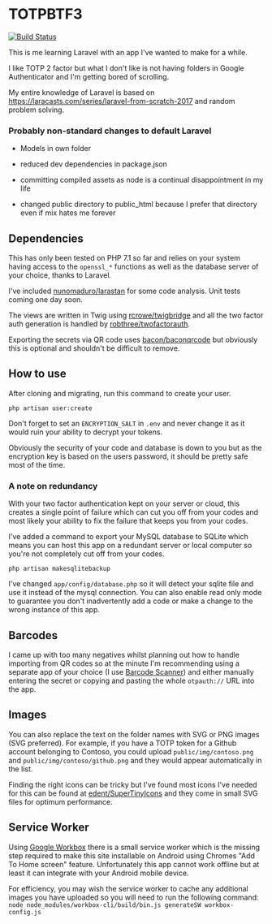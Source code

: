 # TOTPBTF3

[![Build Status](https://travis-ci.com/willpower232/TOTPBTF3.svg?branch=master)](https://travis-ci.com/willpower232/TOTPBTF3)

This is me learning Laravel with an app I've wanted to make for a while.

I like TOTP 2 factor but what I don't like is not having folders in Google Authenticator and I'm getting bored of scrolling.

My entire knowledge of Laravel is based on https://laracasts.com/series/laravel-from-scratch-2017 and random problem solving.

### Probably non-standard changes to default Laravel

- Models in own folder

- reduced dev dependencies in package.json

- committing compiled assets as node is a continual disappointment in my life

- changed public directory to public_html because I prefer that directory even if mix hates me forever

## Dependencies

This has only been tested on PHP 7.1 so far and relies on your system having access to the `openssl_*` functions as well as the database server of your choice, thanks to Laravel.

I've included [nunomaduro/larastan](https://github.com/nunomaduro/larastan) for some code analysis. Unit tests coming one day soon.

The views are written in Twig using [rcrowe/twigbridge](https://github.com/rcrowe/twigbridge) and all the two factor auth generation is handled by [robthree/twofactorauth](https://github.com/robthree/twofactorauth).

Exporting the secrets via QR code uses [bacon/baconqrcode](https://github.com/bacon/baconqrcode) but obviously this is optional and shouldn't be difficult to remove.

## How to use

After cloning and migrating, run this command to create your user.

`php artisan user:create`

Don't forget to set an `ENCRYPTION_SALT` in `.env` and never change it as it would ruin your ability to decrypt your tokens.

Obviously the security of your code and database is down to you but as the encryption key is based on the users password, it should be pretty safe most of the time.

### A note on redundancy

With your two factor authentication kept on your server or cloud, this creates a single point of failure which can cut you off from your codes and most likely your ability to fix the failure that keeps you from your codes.

I've added a command to export your MySQL database to SQLite which means you can host this app on a redundant server or local computer so you're not completely cut off from your codes.

`php artisan makesqlitebackup`

I've changed `app/config/database.php` so it will detect your sqlite file and use it instead of the mysql connection. You can also enable read only mode to guarantee you don't inadvertently add a code or make a change to the wrong instance of this app.

## Barcodes

I came up with too many negatives whilst planning out how to handle importing from QR codes so at the minute I'm recommending using a separate app of your choice (I use [Barcode Scanner](https://play.google.com/store/apps/details?id=com.google.zxing.client.android)) and either manually entering the secret or copying and pasting the whole `otpauth://` URL into the app.

## Images

You can also replace the text on the folder names with SVG or PNG images (SVG preferred). For example, if you have a TOTP token for a Github account belonging to Contoso, you could upload `public/img/contoso.png` and `public/img/contoso/github.png` and they would appear automatically in the list.

Finding the right icons can be tricky but I've found most icons I've needed for this can be found at [edent/SuperTinyIcons](https://github.com/edent/SuperTinyIcons) and they come in small SVG files for optimum performance.

## Service Worker

Using [Google Workbox](https://developers.google.com/web/tools/workbox/modules/workbox-cli) there is a small service worker which is the missing step required to make this site installable on Android using Chromes "Add To Home screen" feature. Unfortunately this app cannot work offline but at least it can integrate with your Android mobile device.

For efficiency, you may wish the service worker to cache any additional images you have uploaded so you will need to run the following command: `node node_modules/workbox-cli/build/bin.js generateSW workbox-config.js`
